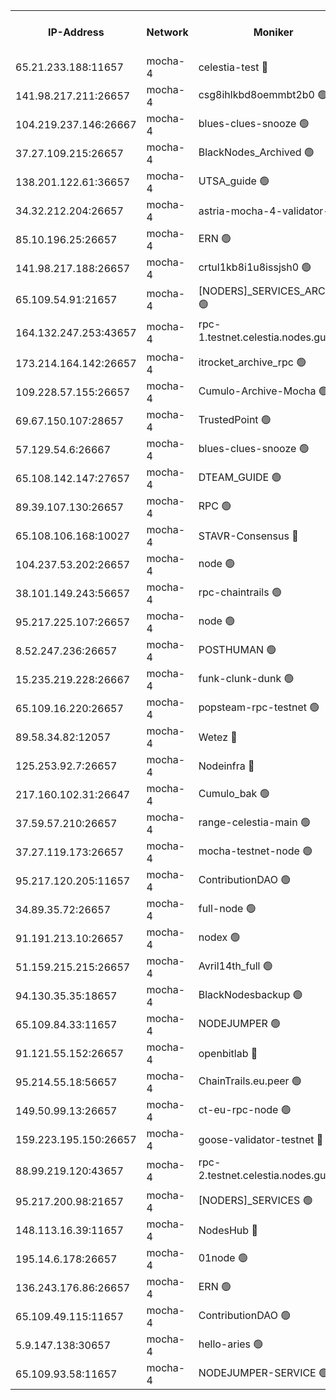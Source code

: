 


<table><tr><th>IP-Address</th><th>Network</th><th>Moniker</th><th>Latest Block Height</th><th>Earliest Block Height</th><th>Catching Up</th><th>Tx Index</th><th>Voting Power</th><th>Version</th><th>Scan Time</th></tr><tr><td>65.21.233.188:11657</td><td>mocha-4</td><td>celestia-test 🔴</td><td>3607471</td><td>0</td><td>False</td><td>on</td><td>1000010</td><td>3.0.2</td><td>2024-12-12T11:23:31.237182928UTC</td></tr><tr><td>141.98.217.211:26657</td><td>mocha-4</td><td>csg8ihlkbd8oemmbt2b0 🟢</td><td>3607440</td><td>1</td><td>False</td><td>on</td><td>0</td><td>3.0.2</td><td>2024-12-12T11:20:47.427757004UTC</td></tr><tr><td>104.219.237.146:26667</td><td>mocha-4</td><td>blues-clues-snooze 🟢</td><td>3607441</td><td>1</td><td>False</td><td>off</td><td>0</td><td>3.0.1-mocha</td><td>2024-12-12T11:20:48.236452104UTC</td></tr><tr><td>37.27.109.215:26657</td><td>mocha-4</td><td>BlackNodes_Archived 🟢</td><td>3607442</td><td>1</td><td>False</td><td>off</td><td>0</td><td>3.0.2</td><td>2024-12-12T11:20:56.852778600UTC</td></tr><tr><td>138.201.122.61:36657</td><td>mocha-4</td><td>UTSA_guide 🟢</td><td>3607443</td><td>1</td><td>False</td><td>on</td><td>0</td><td>3.0.2</td><td>2024-12-12T11:21:01.468099902UTC</td></tr><tr><td>34.32.212.204:26657</td><td>mocha-4</td><td>astria-mocha-4-validator-1 🔴</td><td>3607443</td><td>1</td><td>False</td><td>on</td><td>10509044</td><td>3.0.0-mocha</td><td>2024-12-12T11:21:01.884937988UTC</td></tr><tr><td>85.10.196.25:26657</td><td>mocha-4</td><td>ERN 🟢</td><td>3607446</td><td>1</td><td>False</td><td>on</td><td>0</td><td>3.0.2</td><td>2024-12-12T11:21:13.147537589UTC</td></tr><tr><td>141.98.217.188:26657</td><td>mocha-4</td><td>crtul1kb8i1u8issjsh0 🟢</td><td>3607449</td><td>1</td><td>False</td><td>on</td><td>0</td><td>3.0.2</td><td>2024-12-12T11:21:28.370243388UTC</td></tr><tr><td>65.109.54.91:21657</td><td>mocha-4</td><td>[NODERS]_SERVICES_ARCHIVE 🟢</td><td>3607452</td><td>1</td><td>False</td><td>on</td><td>0</td><td>3.0.2</td><td>2024-12-12T11:21:46.348749207UTC</td></tr><tr><td>164.132.247.253:43657</td><td>mocha-4</td><td>rpc-1.testnet.celestia.nodes.guru 🟢</td><td>3607454</td><td>1</td><td>False</td><td>on</td><td>0</td><td>3.0.2</td><td>2024-12-12T11:21:55.251099267UTC</td></tr><tr><td>173.214.164.142:26657</td><td>mocha-4</td><td>itrocket_archive_rpc 🟢</td><td>3607455</td><td>1</td><td>False</td><td>on</td><td>0</td><td>3.0.2</td><td>2024-12-12T11:21:58.732952289UTC</td></tr><tr><td>109.228.57.155:26657</td><td>mocha-4</td><td>Cumulo-Archive-Mocha 🟢</td><td>3607458</td><td>1</td><td>False</td><td>on</td><td>0</td><td>3.0.2</td><td>2024-12-12T11:22:13.910988451UTC</td></tr><tr><td>69.67.150.107:28657</td><td>mocha-4</td><td>TrustedPoint 🟢</td><td>3607458</td><td>1</td><td>False</td><td>on</td><td>0</td><td>3.0.2</td><td>2024-12-12T11:22:14.777286949UTC</td></tr><tr><td>57.129.54.6:26667</td><td>mocha-4</td><td>blues-clues-snooze 🟢</td><td>3607459</td><td>1</td><td>False</td><td>off</td><td>0</td><td>3.0.1-mocha</td><td>2024-12-12T11:22:21.813414337UTC</td></tr><tr><td>65.108.142.147:27657</td><td>mocha-4</td><td>DTEAM_GUIDE 🟢</td><td>3607467</td><td>1</td><td>False</td><td>on</td><td>0</td><td>3.0.2</td><td>2024-12-12T11:22:59.107745324UTC</td></tr><tr><td>89.39.107.130:26657</td><td>mocha-4</td><td>RPC 🟢</td><td>3607467</td><td>1</td><td>False</td><td>on</td><td>0</td><td>3.0.2</td><td>2024-12-12T11:22:59.597073505UTC</td></tr><tr><td>65.108.106.168:10027</td><td>mocha-4</td><td>STAVR-Consensus 🔴</td><td>3607471</td><td>1</td><td>False</td><td>on</td><td>102504</td><td>3.0.2</td><td>2024-12-12T11:23:20.114874484UTC</td></tr><tr><td>104.237.53.202:26657</td><td>mocha-4</td><td>node 🟢</td><td>3607473</td><td>1</td><td>False</td><td>on</td><td>0</td><td>3.0.0-mocha</td><td>2024-12-12T11:23:32.671923720UTC</td></tr><tr><td>38.101.149.243:56657</td><td>mocha-4</td><td>rpc-chaintrails 🟢</td><td>3607474</td><td>1</td><td>False</td><td>on</td><td>0</td><td>3.0.2</td><td>2024-12-12T11:23:36.223942937UTC</td></tr><tr><td>95.217.225.107:26657</td><td>mocha-4</td><td>node 🟢</td><td>3607474</td><td>1</td><td>False</td><td>on</td><td>0</td><td>3.0.2</td><td>2024-12-12T11:23:37.186083779UTC</td></tr><tr><td>8.52.247.236:26657</td><td>mocha-4</td><td>POSTHUMAN 🟢</td><td>3607475</td><td>1</td><td>False</td><td>on</td><td>0</td><td>3.0.2</td><td>2024-12-12T11:23:42.333293480UTC</td></tr><tr><td>15.235.219.228:26667</td><td>mocha-4</td><td>funk-clunk-dunk 🟢</td><td>3607478</td><td>1</td><td>False</td><td>off</td><td>0</td><td>3.0.1-mocha</td><td>2024-12-12T11:23:56.470767101UTC</td></tr><tr><td>65.109.16.220:26657</td><td>mocha-4</td><td>popsteam-rpc-testnet 🟢</td><td>3607479</td><td>1</td><td>False</td><td>on</td><td>0</td><td>3.0.2</td><td>2024-12-12T11:24:03.664738644UTC</td></tr><tr><td>89.58.34.82:12057</td><td>mocha-4</td><td>Wetez 🔴</td><td>3607484</td><td>1</td><td>False</td><td>off</td><td>148501</td><td>3.0.0-mocha</td><td>2024-12-12T11:24:23.837921369UTC</td></tr><tr><td>125.253.92.7:26657</td><td>mocha-4</td><td>Nodeinfra 🔴</td><td>3607449</td><td>2070001</td><td>False</td><td>on</td><td>500001</td><td>3.0.2</td><td>2024-12-12T11:21:29.373437575UTC</td></tr><tr><td>217.160.102.31:26647</td><td>mocha-4</td><td>Cumulo_bak 🟢</td><td>3607470</td><td>2300001</td><td>False</td><td>on</td><td>0</td><td>3.0.2</td><td>2024-12-12T11:23:15.007516955UTC</td></tr><tr><td>37.59.57.210:26657</td><td>mocha-4</td><td>range-celestia-main 🟢</td><td>3607484</td><td>2589477</td><td>False</td><td>off</td><td>0</td><td>3.0.0-mocha</td><td>2024-12-12T11:24:24.213645526UTC</td></tr><tr><td>37.27.119.173:26657</td><td>mocha-4</td><td>mocha-testnet-node 🟢</td><td>3607471</td><td>2631379</td><td>False</td><td>on</td><td>0</td><td>3.0.2-mocha</td><td>2024-12-12T11:23:19.622597665UTC</td></tr><tr><td>95.217.120.205:11657</td><td>mocha-4</td><td>ContributionDAO 🟢</td><td>3607474</td><td>2723055</td><td>False</td><td>on</td><td>0</td><td>3.0.2</td><td>2024-12-12T11:23:35.344817821UTC</td></tr><tr><td>34.89.35.72:26657</td><td>mocha-4</td><td>full-node 🟢</td><td>3140052</td><td>2766149</td><td>False</td><td>on</td><td>0</td><td>2.1.2</td><td>2024-12-12T11:23:47.208835722UTC</td></tr><tr><td>91.191.213.10:26657</td><td>mocha-4</td><td>nodex 🟢</td><td>3607454</td><td>2954501</td><td>False</td><td>off</td><td>0</td><td>3.0.2</td><td>2024-12-12T11:21:56.059606521UTC</td></tr><tr><td>51.159.215.215:26657</td><td>mocha-4</td><td>Avril14th_full 🟢</td><td>3607465</td><td>3022001</td><td>False</td><td>on</td><td>0</td><td>3.0.2</td><td>2024-12-12T11:22:52.523867603UTC</td></tr><tr><td>94.130.35.35:18657</td><td>mocha-4</td><td>BlackNodesbackup 🟢</td><td>3607485</td><td>3099501</td><td>False</td><td>on</td><td>0</td><td>3.0.0-mocha</td><td>2024-12-12T11:24:33.548153212UTC</td></tr><tr><td>65.109.84.33:11657</td><td>mocha-4</td><td>NODEJUMPER 🟢</td><td>3607474</td><td>3214501</td><td>False</td><td>off</td><td>0</td><td>3.0.0-mocha</td><td>2024-12-12T11:23:36.648817649UTC</td></tr><tr><td>91.121.55.152:26657</td><td>mocha-4</td><td>openbitlab 🔴</td><td>3607447</td><td>3219298</td><td>False</td><td>off</td><td>501058</td><td>3.0.2</td><td>2024-12-12T11:21:21.756051814UTC</td></tr><tr><td>95.214.55.18:56657</td><td>mocha-4</td><td>ChainTrails.eu.peer 🟢</td><td>3607444</td><td>3249501</td><td>False</td><td>on</td><td>0</td><td>3.0.2</td><td>2024-12-12T11:21:06.511684543UTC</td></tr><tr><td>149.50.99.13:26657</td><td>mocha-4</td><td>ct-eu-rpc-node 🟢</td><td>3607475</td><td>3249501</td><td>False</td><td>on</td><td>0</td><td>3.0.0-mocha</td><td>2024-12-12T11:23:42.723198089UTC</td></tr><tr><td>159.223.195.150:26657</td><td>mocha-4</td><td>goose-validator-testnet 🔴</td><td>3607480</td><td>3318889</td><td>False</td><td>on</td><td>4017</td><td>3.0.1</td><td>2024-12-12T11:24:06.935183320UTC</td></tr><tr><td>88.99.219.120:43657</td><td>mocha-4</td><td>rpc-2.testnet.celestia.nodes.guru 🟢</td><td>3607470</td><td>3385396</td><td>False</td><td>on</td><td>0</td><td>3.0.2</td><td>2024-12-12T11:23:14.483134905UTC</td></tr><tr><td>95.217.200.98:21657</td><td>mocha-4</td><td>[NODERS]_SERVICES 🟢</td><td>3607440</td><td>3453468</td><td>False</td><td>on</td><td>0</td><td>3.0.2</td><td>2024-12-12T11:20:46.898727416UTC</td></tr><tr><td>148.113.16.39:11657</td><td>mocha-4</td><td>NodesHub 🔴</td><td>3607460</td><td>3486526</td><td>False</td><td>on</td><td>107150</td><td>3.0.2</td><td>2024-12-12T11:22:26.750904576UTC</td></tr><tr><td>195.14.6.178:26657</td><td>mocha-4</td><td>01node 🟢</td><td>3607464</td><td>3487525</td><td>False</td><td>on</td><td>0</td><td>3.0.2</td><td>2024-12-12T11:22:45.916699528UTC</td></tr><tr><td>136.243.176.86:26657</td><td>mocha-4</td><td>ERN 🟢</td><td>3607473</td><td>3553501</td><td>False</td><td>off</td><td>0</td><td>3.0.2</td><td>2024-12-12T11:23:31.620923667UTC</td></tr><tr><td>65.109.49.115:11657</td><td>mocha-4</td><td>ContributionDAO 🟢</td><td>3607458</td><td>3602216</td><td>False</td><td>off</td><td>0</td><td>3.0.2</td><td>2024-12-12T11:22:15.234068342UTC</td></tr><tr><td>5.9.147.138:30657</td><td>mocha-4</td><td>hello-aries 🟢</td><td>3607456</td><td>3605501</td><td>False</td><td>off</td><td>0</td><td>3.0.1</td><td>2024-12-12T11:22:07.337907472UTC</td></tr><tr><td>65.109.93.58:11657</td><td>mocha-4</td><td>NODEJUMPER-SERVICE 🟢</td><td>3607485</td><td>3606400</td><td>False</td><td>off</td><td>0</td><td>3.0.0-mocha</td><td>2024-12-12T11:24:33.171331877UTC</td></tr></table>